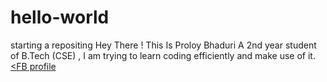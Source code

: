# hello-world
starting a repositing
Hey There ! This Is Proloy Bhaduri
A 2nd year student of B.Tech (CSE) , I am trying to learn coding efficiently and make use of it.
<a href="https://www.facebook.com/ProloyCSE2021/" target="_blank"><FB profile</a>
